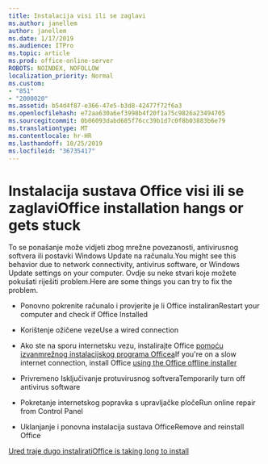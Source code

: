 ```yaml
---
title: Instalacija visi ili se zaglavi
ms.author: janellem
author: janellem
ms.date: 1/17/2019
ms.audience: ITPro
ms.topic: article
ms.prod: office-online-server
ROBOTS: NOINDEX, NOFOLLOW
localization_priority: Normal
ms.custom:
- "851"
- "2000020"
ms.assetid: b54d4f87-e366-47e5-b3d8-42477f72f6a3
ms.openlocfilehash: e72aa630a6ef3998b4f20f1a75c9826a23494705
ms.sourcegitcommit: 0b06093dabd685f76cc39b1d7c0f8b03883b6e79
ms.translationtype: MT
ms.contentlocale: hr-HR
ms.lasthandoff: 10/25/2019
ms.locfileid: "36735417"
---
```

# <a name="office-installation-hangs-or-gets-stuck"></a><span data-ttu-id="cfac6-102">Instalacija sustava Office visi ili se zaglavi</span><span class="sxs-lookup"><span data-stu-id="cfac6-102">Office installation hangs or gets stuck</span></span>

<span data-ttu-id="cfac6-103">To se ponašanje može vidjeti zbog mrežne povezanosti, antivirusnog softvera ili postavki Windows Update na računalu.</span><span class="sxs-lookup"><span data-stu-id="cfac6-103">You might see this behavior due to network connectivity, antivirus software, or Windows Update settings on your computer.</span></span> <span data-ttu-id="cfac6-104">Ovdje su neke stvari koje možete pokušati riješiti problem.</span><span class="sxs-lookup"><span data-stu-id="cfac6-104">Here are some things you can try to fix the problem.</span></span>
  
- <span data-ttu-id="cfac6-105">Ponovno pokrenite računalo i provjerite je li Office instaliran</span><span class="sxs-lookup"><span data-stu-id="cfac6-105">Restart your computer and check if Office Installed</span></span>

- <span data-ttu-id="cfac6-106">Korištenje ožičene veze</span><span class="sxs-lookup"><span data-stu-id="cfac6-106">Use a wired connection</span></span>

- <span data-ttu-id="cfac6-107">Ako ste na sporu internetsku vezu, instalirajte Office [pomoću izvanmrežnog instalacijskog programa Officea](https://support.office.com/article/f0a85fe7-118f-41cb-a791-d59cef96ad1c?wt.mc_id=Alchemy_ClientDIA)</span><span class="sxs-lookup"><span data-stu-id="cfac6-107">If you're on a slow internet connection, install Office [using the Office offline installer](https://support.office.com/article/f0a85fe7-118f-41cb-a791-d59cef96ad1c?wt.mc_id=Alchemy_ClientDIA)</span></span>

- <span data-ttu-id="cfac6-108">Privremeno Isključivanje protuvirusnog softvera</span><span class="sxs-lookup"><span data-stu-id="cfac6-108">Temporarily turn off antivirus software</span></span>

- <span data-ttu-id="cfac6-109">Pokretanje internetskog popravka s upravljačke ploče</span><span class="sxs-lookup"><span data-stu-id="cfac6-109">Run online repair from Control Panel</span></span>

- <span data-ttu-id="cfac6-110">Uklanjanje i ponovna instalacija sustava Office</span><span class="sxs-lookup"><span data-stu-id="cfac6-110">Remove and reinstall Office</span></span>

[<span data-ttu-id="cfac6-111">Ured traje dugo instalirati</span><span class="sxs-lookup"><span data-stu-id="cfac6-111">Office is taking long to install</span></span>](https://support.office.com/article/0f09f357-3fef-42a6-b8aa-cef4c6c44bdf?wt.mc_id=Alchemy_ClientDIA)
  
